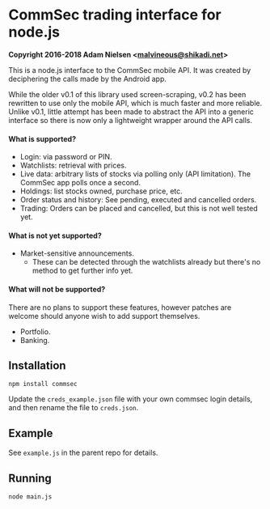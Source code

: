 # CommSec trading interface for node.js
**Copyright 2016-2018 Adam Nielsen <<malvineous@shikadi.net>>**

This is a node.js interface to the CommSec mobile API.  It was created by
deciphering the calls made by the Android app.

While the older v0.1 of this library used screen-scraping, v0.2 has been
rewritten to use only the mobile API, which is much faster and more reliable.
Unlike v0.1, little attempt has been made to abstract the API into a generic
interface so there is now only a lightweight wrapper around the API calls.

#### What is supported?

* Login: via password or PIN.
* Watchlists: retrieval with prices.
* Live data: arbitrary lists of stocks via polling only (API limitation).  The
  CommSec app polls once a second.
* Holdings: list stocks owned, purchase price, etc.
* Order status and history: See pending, executed and cancelled orders.
* Trading: Orders can be placed and cancelled, but this is not well tested yet.

#### What is not yet supported?

* Market-sensitive announcements.
  * These can be detected through the watchlists already but there's no method
    to get further info yet.

#### What will not be supported?

There are no plans to support these features, however patches are welcome should
anyone wish to add support themselves.

* Portfolio.
* Banking.


Installation
------------


    npm install commsec

Update the `creds_example.json` file with your own commsec login details, and then rename the file to `creds.json`.

Example
-------

See `example.js` in the parent repo for details.

Running
-------
    node main.js
